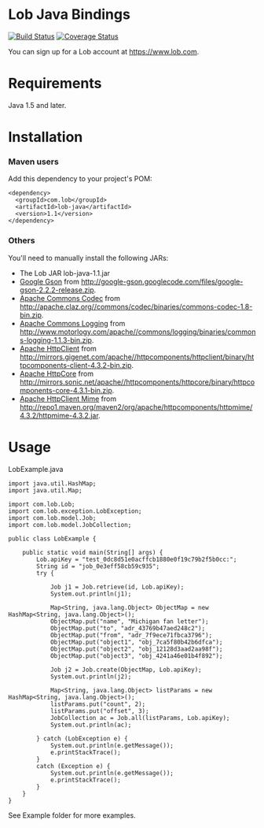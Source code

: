 # Lob Java Bindings

[![Build Status](https://secure.travis-ci.org/lob/lob-java.png)](https://travis-ci.org/lob/lob-java)
[![Coverage Status](https://coveralls.io/repos/javadev/lob-java/badge.png?branch=master)](https://coveralls.io/r/javadev/lob-java)

You can sign up for a Lob account at https://www.lob.com.

Requirements
============

Java 1.5 and later.

Installation
============

### Maven users

Add this dependency to your project's POM:

    <dependency>
      <groupId>com.lob</groupId>
      <artifactId>lob-java</artifactId>
      <version>1.1</version>
    </dependency>

### Others

You'll need to manually install the following JARs:

* The Lob JAR lob-java-1.1.jar
* [Google Gson](http://code.google.com/p/google-gson/) from <http://google-gson.googlecode.com/files/google-gson-2.2.2-release.zip>.
* [Apache Commons Codec](http://commons.apache.org/proper/commons-codec/index.html) from <http://apache.claz.org//commons/codec/binaries/commons-codec-1.8-bin.zip>.
* [Apache Commons Logging](http://commons.apache.org/proper/commons-logging/) from <http://www.motorlogy.com/apache//commons/logging/binaries/commons-logging-1.1.3-bin.zip>.
* [Apache HttpClient](http://hc.apache.org/httpcomponents-client-4.3.x/index.html) from <http://mirrors.gigenet.com/apache//httpcomponents/httpclient/binary/httpcomponents-client-4.3.2-bin.zip>.
* [Apache HttpCore](http://hc.apache.org/httpcomponents-core-ga/) from <http://mirrors.sonic.net/apache//httpcomponents/httpcore/binary/httpcomponents-core-4.3.1-bin.zip>.
* [Apache HttpClient Mime](http://hc.apache.org/httpcomponents-client-ga/) from <http://repo1.maven.org/maven2/org/apache/httpcomponents/httpmime/4.3.2/httpmime-4.3.2.jar>.

Usage
=====

LobExample.java

	import java.util.HashMap;
	import java.util.Map;

	import com.lob.Lob;
	import com.lob.exception.LobException;
	import com.lob.model.Job;
	import com.lob.model.JobCollection;

	public class LobExample {

		public static void main(String[] args) {
			Lob.apiKey = "test_0dc8d51e0acffcb1880e0f19c79b2f5b0cc:";
			String id = "job_0e3eff58cb59c935";
			try {
	 
				Job j1 = Job.retrieve(id, Lob.apiKey);
				System.out.println(j1);           
		   
				Map<String, java.lang.Object> ObjectMap = new HashMap<String, java.lang.Object>();
				ObjectMap.put("name", "Michigan fan letter");
				ObjectMap.put("to", "adr_43769b47aed248c2");
				ObjectMap.put("from", "adr_7f9ece71fbca3796");
				ObjectMap.put("object1", "obj_7ca5f80b42b6dfca");
				ObjectMap.put("object2", "obj_12128d3aad2aa98f");
				ObjectMap.put("object3", "obj_4241a46e01b4f892");       
						
				Job j2 = Job.create(ObjectMap, Lob.apiKey);
				System.out.println(j2);
				
				Map<String, java.lang.Object> listParams = new HashMap<String, java.lang.Object>();
				listParams.put("count", 2);
				listParams.put("offset", 3);
				JobCollection ac = Job.all(listParams, Lob.apiKey);
				System.out.println(ac);
				
			} catch (LobException e) {
				System.out.println(e.getMessage());
				e.printStackTrace();
			}
			catch (Exception e) {
				System.out.println(e.getMessage());
				e.printStackTrace();
			}
		}
	}


See Example folder for more examples.
